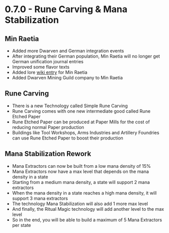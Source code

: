 # 0.7.0 - Rune Carving & Mana Stabilization

## Min Raetia
 - Added more Dwarven and German integration events
 - After integrating their German population, Min Raetia will no longer get German unification journal entries
 - Improved some flavor texts
 - Added lore [wiki entry](https://github.com/kaiser-chris/gate-mod/wiki/Min-Raetia) for Min Raetia
 - Added Dwarven Mining Guild company to Min Raetia

## Rune Carving
 - There is a new Technology called Simple Rune Carving
 - Rune Carving comes with one new intermediate good called Rune Etched Paper
 - Rune Etched Paper can be produced at Paper Mills for the cost of reducing normal Paper production
 - Buildings like Tool Workshops, Arms Industries and Artillery Foundries can use Rune Etched Paper to boost their production

## Mana Stabilization Rework
 - Mana Extractors can now be built from a low mana density of 15%
 - Mana Extractors now have a max level that depends on the mana density in a state
 - Starting from a medium mana density, a state will support 2 mana extractors
 - When the mana density in a state reaches a high mana density, it will support 3 mana extractors
 - The technology Mana Stabilization will also add 1 more max level
 - And finally, the Ritual Magic technology will add another level to the max level
 - So in the end, you will be able to build a maximum of 5 Mana Extractors per state